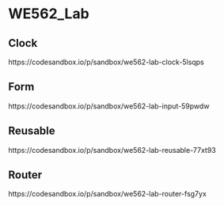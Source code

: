 # WE562_Lab
<div>
<h2>Clock</h2>
https://codesandbox.io/p/sandbox/we562-lab-clock-5lsqps

<h2>Form</h2>
https://codesandbox.io/p/sandbox/we562-lab-input-59pwdw

<h2>Reusable</h2>
https://codesandbox.io/p/sandbox/we562-lab-reusable-77xt93

<h2>Router</h2>
https://codesandbox.io/p/sandbox/we562-lab-router-fsg7yx
</div>
